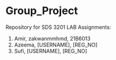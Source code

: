 # Group_Project
Repository for SDS 3201 LAB Assignments:
1. Amir, zakwanmmhmd, 21B6013
2. Azeema, [USERNAME],  [REG_NO]
3. Sufi, [USERNAME], [REG_NO]
